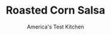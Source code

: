 ---
layout: ../../layouts/MarkdownPostLayout.astro
title: Roasted Corn Salsa
author: America's Test Kitchen
pubDate: 2023-03-15
description: "Chiles and char elevate sweet summer corn."
image_url: https://res.cloudinary.com/hksqkdlah/image/upload/ar_1:1,c_fill,dpr_2.0,f_auto,fl_lossy.progressive.strip_profile,g_faces:auto,q_auto:low,w_344/SFS_Corn-Salsa_21_myagmk
tags: ["Side Dishes","Vegetables"]
calories: 450
protein: 1
carbohydrates: 6
fats: 
fiber: 1
ingredients: ["1 pound, plum tomatoes, cored and halved lengthwise","2 ears, corn, husks and silk removed, halved crosswise","1 , small onion, sliced into ½-inch-thick rounds","1 , poblano chile, stemmed, halved, and seeded","1 , jalapeno chile, stemmed, halved, and seeded","1 tablespoon, vegetable oil","2 , garlic cloves, peeled","1 teaspoon, table salt, divided","2 tablespoons, lime juice","1/8 teaspoon, cayenne pepper, plus extra for seasoning","1/2 cup, chopped fresh cilantro leaves and stems"]
serves: 12
time: "45 mins, plus 1 hour resting"
instructions: ["Adjust oven rack 6 inches from broiler element and heat broiler. Toss tomatoes, corn, onion, poblano, jalapeno, oil, garlic, and ½ teaspoon salt together on rimmed baking sheet. Flip tomatoes and chiles skin side up. Broil until vegetables are well charred, 12 to 14 minutes. Let vegetables cool on sheet for 10 minutes.","Cut kernels off cobs and transfer to large bowl. Pulse onion, poblano, and jalapeno in food processor until pieces are no larger than ½ inch, 8 to 10 pulses, scraping down sides of bowl as needed. Add to bowl with corn.","Process lime juice, cayenne, tomatoes, garlic, and remaining ½ teaspoon salt in now-empty processor until smooth, about 30 seconds. Stir tomato mixture and cilantro into corn mixture until fully incorporated. Let sit for 1 hour at room temperature. Season with salt and extra cayenne to taste. Serve. (Salsa can be refrigerated for up to 3 days.)"]
nutrition: ["167 mg Potassium","29 mg Phosphorus","7 mg Calcium","12 mg Magnesium","163 mg Sodium","1 g Fat","14 mg Vitamin C","1 g Fiber","15 µg Folate (food)","2 g Sugars","5 µg Vitamin K","61 g Water","6 g Carbs","15 µg Folate equivalent (total)","1 g Protein","22 µg Vitamin A","37 kcal Energy","450 calories"]
notes: "This salsa can be served with chips or as an accompaniment to pork, chicken, or fish. For a spicier salsa, add more cayenne. To get a variety of textures and flavors in the salsa, we do not rotate the corn while we broil it."
---